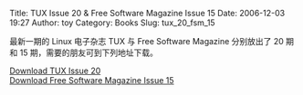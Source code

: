 Title: TUX Issue 20 & Free Software Magazine Issue 15
Date: 2006-12-03 19:27
Author: toy
Category: Books
Slug: tux_20_fsm_15

最新一期的 Linux 电子杂志 TUX 与 Free Software Magazine 分别放出了 20
期和 15 期，需要的朋友可到下列地址下载。

[Download TUX Issue 20](http://www.tuxmagazine.com/node/1000238)  
[Download Free Software Magazine Issue
15](http://www.freesoftwaremagazine.com/issues/issue_015)
